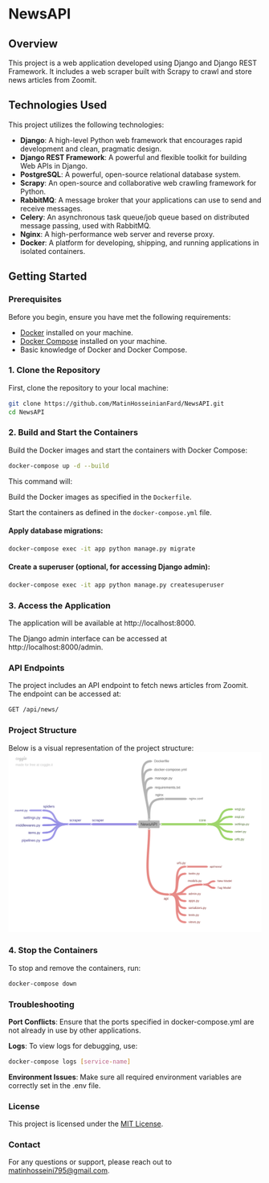 # NewsAPI

## Overview

This project is a web application developed using Django and Django REST Framework. It includes a web scraper built with Scrapy to crawl and store news articles from Zoomit.

## Technologies Used

This project utilizes the following technologies:

- **Django**: A high-level Python web framework that encourages rapid development and clean, pragmatic design.
- **Django REST Framework**: A powerful and flexible toolkit for building Web APIs in Django.
- **PostgreSQL**: A powerful, open-source relational database system.
- **Scrapy**: An open-source and collaborative web crawling framework for Python.
- **RabbitMQ**: A message broker that your applications can use to send and receive messages.
- **Celery**: An asynchronous task queue/job queue based on distributed message passing, used with RabbitMQ.
- **Nginx**: A high-performance web server and reverse proxy.
- **Docker**: A platform for developing, shipping, and running applications in isolated containers.

## Getting Started


### Prerequisites

Before you begin, ensure you have met the following requirements:
- [Docker](https://www.docker.com/get-started) installed on your machine.
- [Docker Compose](https://docs.docker.com/compose/install/) installed on your machine.
- Basic knowledge of Docker and Docker Compose.


### 1. Clone the Repository

First, clone the repository to your local machine:

```bash
git clone https://github.com/MatinHosseinianFard/NewsAPI.git
cd NewsAPI
```

### 2. Build and Start the Containers
Build the Docker images and start the containers with Docker Compose:

```bash
docker-compose up -d --build
```

This command will:

Build the Docker images as specified in the `Dockerfile`.

Start the containers as defined in the `docker-compose.yml` file.

#### Apply database migrations:
```bash
docker-compose exec -it app python manage.py migrate
```

#### Create a superuser (optional, for accessing Django admin):
```bash
docker-compose exec -it app python manage.py createsuperuser
```

### 3. Access the Application
The application will be available at http://localhost:8000.

The Django admin interface can be accessed at http://localhost:8000/admin.

### API Endpoints
The project includes an API endpoint to fetch news articles from Zoomit. The endpoint can be accessed at:
```bash
GET /api/news/
```

### Project Structure
Below is a visual representation of the project structure:
[![Structure](https://github.com/MatinHosseinianFard/NewsAPI/blob/main/structure.png)](https://coggle.it/)

### 4. Stop the Containers
To stop and remove the containers, run:

```bash
docker-compose down
```

### Troubleshooting
**Port Conflicts**: Ensure that the ports specified in docker-compose.yml are not already in use by other applications.

**Logs**: To view logs for debugging, use:

```bash
docker-compose logs [service-name]
```

**Environment Issues**: Make sure all required environment variables are correctly set in the .env file.

### License
This project is licensed under the [MIT License](https://github.com/MatinHosseinianFard/NewsAPI/blob/main/LICENSE).

### Contact
For any questions or support, please reach out to matinhosseini795@gmail.com.

